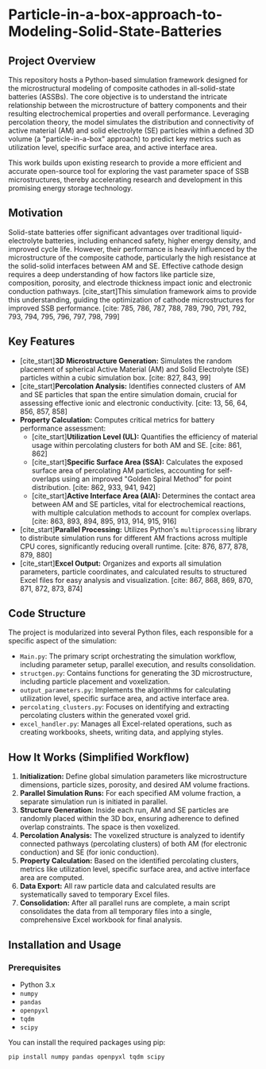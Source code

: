 # Particle-in-a-box-approach-to-Modeling-Solid-State-Batteries

## Project Overview

This repository hosts a Python-based simulation framework designed for the microstructural modeling of composite cathodes in all-solid-state batteries (ASSBs). The core objective is to understand the intricate relationship between the microstructure of battery components and their resulting electrochemical properties and overall performance. Leveraging percolation theory, the model simulates the distribution and connectivity of active material (AM) and solid electrolyte (SE) particles within a defined 3D volume (a "particle-in-a-box" approach) to predict key metrics such as utilization level, specific surface area, and active interface area.

This work builds upon existing research to provide a more efficient and accurate open-source tool for exploring the vast parameter space of SSB microstructures, thereby accelerating research and development in this promising energy storage technology.

## Motivation

Solid-state batteries offer significant advantages over traditional liquid-electrolyte batteries, including enhanced safety, higher energy density, and improved cycle life. However, their performance is heavily influenced by the microstructure of the composite cathode, particularly the high resistance at the solid-solid interfaces between AM and SE. Effective cathode design requires a deep understanding of how factors like particle size, composition, porosity, and electrode thickness impact ionic and electronic conduction pathways. [cite_start]This simulation framework aims to provide this understanding, guiding the optimization of cathode microstructures for improved SSB performance. [cite: 785, 786, 787, 788, 789, 790, 791, 792, 793, 794, 795, 796, 797, 798, 799]

## Key Features

* [cite_start]**3D Microstructure Generation:** Simulates the random placement of spherical Active Material (AM) and Solid Electrolyte (SE) particles within a cubic simulation box. [cite: 827, 843, 99]
* [cite_start]**Percolation Analysis:** Identifies connected clusters of AM and SE particles that span the entire simulation domain, crucial for assessing effective ionic and electronic conductivity. [cite: 13, 56, 64, 856, 857, 858]
* **Property Calculation:** Computes critical metrics for battery performance assessment:
    * [cite_start]**Utilization Level (UL):** Quantifies the efficiency of material usage within percolating clusters for both AM and SE. [cite: 861, 862]
    * [cite_start]**Specific Surface Area (SSA):** Calculates the exposed surface area of percolating AM particles, accounting for self-overlaps using an improved "Golden Spiral Method" for point distribution. [cite: 862, 933, 941, 942]
    * [cite_start]**Active Interface Area (AIA):** Determines the contact area between AM and SE particles, vital for electrochemical reactions, with multiple calculation methods to account for complex overlaps. [cite: 863, 893, 894, 895, 913, 914, 915, 916]
* [cite_start]**Parallel Processing:** Utilizes Python's `multiprocessing` library to distribute simulation runs for different AM fractions across multiple CPU cores, significantly reducing overall runtime. [cite: 876, 877, 878, 879, 880]
* [cite_start]**Excel Output:** Organizes and exports all simulation parameters, particle coordinates, and calculated results to structured Excel files for easy analysis and visualization. [cite: 867, 868, 869, 870, 871, 872, 873, 874]

## Code Structure

The project is modularized into several Python files, each responsible for a specific aspect of the simulation:

* `Main.py`: The primary script orchestrating the simulation workflow, including parameter setup, parallel execution, and results consolidation.
* `structgen.py`: Contains functions for generating the 3D microstructure, including particle placement and voxelization.
* `output_parameters.py`: Implements the algorithms for calculating utilization level, specific surface area, and active interface area.
* `percolating_clusters.py`: Focuses on identifying and extracting percolating clusters within the generated voxel grid.
* `excel_handler.py`: Manages all Excel-related operations, such as creating workbooks, sheets, writing data, and applying styles.

## How It Works (Simplified Workflow)

1.  **Initialization:** Define global simulation parameters like microstructure dimensions, particle sizes, porosity, and desired AM volume fractions.
2.  **Parallel Simulation Runs:** For each specified AM volume fraction, a separate simulation run is initiated in parallel.
3.  **Structure Generation:** Inside each run, AM and SE particles are randomly placed within the 3D box, ensuring adherence to defined overlap constraints. The space is then voxelized.
4.  **Percolation Analysis:** The voxelized structure is analyzed to identify connected pathways (percolating clusters) of both AM (for electronic conduction) and SE (for ionic conduction).
5.  **Property Calculation:** Based on the identified percolating clusters, metrics like utilization level, specific surface area, and active interface area are computed.
6.  **Data Export:** All raw particle data and calculated results are systematically saved to temporary Excel files.
7.  **Consolidation:** After all parallel runs are complete, a main script consolidates the data from all temporary files into a single, comprehensive Excel workbook for final analysis.

## Installation and Usage

### Prerequisites

* Python 3.x
* `numpy`
* `pandas`
* `openpyxl`
* `tqdm`
* `scipy`

You can install the required packages using pip:

```bash
pip install numpy pandas openpyxl tqdm scipy
